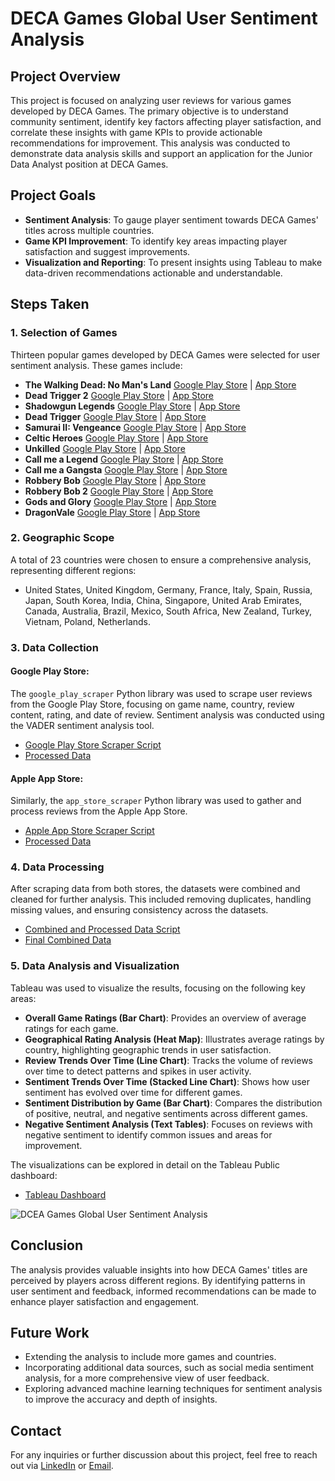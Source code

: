 # DECA Games Global User Sentiment Analysis

## Project Overview

This project is focused on analyzing user reviews for various games developed by DECA Games. The primary objective is to understand community sentiment, identify key factors affecting player satisfaction, and correlate these insights with game KPIs to provide actionable recommendations for improvement. This analysis was conducted to demonstrate data analysis skills and support an application for the Junior Data Analyst position at DECA Games.

## Project Goals

- **Sentiment Analysis**: To gauge player sentiment towards DECA Games' titles across multiple countries.
- **Game KPI Improvement**: To identify key areas impacting player satisfaction and suggest improvements.
- **Visualization and Reporting**: To present insights using Tableau to make data-driven recommendations actionable and understandable.

## Steps Taken

### 1. Selection of Games
Thirteen popular games developed by DECA Games were selected for user sentiment analysis. These games include:

- **The Walking Dead: No Man's Land** [Google Play Store](https://play.google.com/store/apps/details?id=com.nextgames.android.twd) | [App Store](https://apps.apple.com/us/app/the-walking-dead-no-mans-land/id970417047)
- **Dead Trigger 2** [Google Play Store](https://play.google.com/store/apps/details?id=com.madfingergames.deadtrigger2) | [App Store](https://apps.apple.com/us/app/dead-trigger-2-zombie-games/id720063540)
- **Shadowgun Legends** [Google Play Store](https://play.google.com/store/apps/details?id=com.madfingergames.legends) | [App Store](https://apps.apple.com/gb/app/shadowgun-legends-online-fps/id1091251242)
- **Dead Trigger** [Google Play Store](https://play.google.com/store/apps/details?id=com.madfingergames.deadtrigger) | [App Store](https://apps.apple.com/us/app/dead-trigger-survival-shooter/id533079551)
- **Samurai II: Vengeance** [Google Play Store](https://play.google.com/store/apps/details?id=com.madfingergames.SamuraiIIAll) | [App Store](https://apps.apple.com/us/app/samurai-2-vengeance/id392486160)
- **Celtic Heroes** [Google Play Store](https://play.google.com/store/apps/details?id=com.onethumbmobile.celticheroes) | [App Store](https://apps.apple.com/us/app/celtic-heroes-mobile-mmorpg/id431837446)
- **Unkilled** [Google Play Store](https://play.google.com/store/apps/details?id=com.madfingergames.unkilled) | [App Store](https://apps.apple.com/us/app/unkilled-zombie-online-fps/id969488951)
- **Call me a Legend** [Google Play Store](https://play.google.com/store/apps/details?id=com.sixwaves.cml&hl=en&gl=US) | [App Store](https://apps.apple.com/us/app/call-me-a-legend/id1449121741)
- **Call me a Gangsta** [Google Play Store](https://play.google.com/store/apps/details?id=com.empirestudiosinc.cmg&hl=en&gl=US) | [App Store](https://apps.apple.com/us/app/call-me-a-gangsta/id1530493373)
- **Robbery Bob** [Google Play Store](https://play.google.com/store/apps/details?id=com.chillingo.robberybobfree.android.row) | [App Store](https://apps.apple.com/us/app/robbery-bob-king-of-sneak/id503869041)
- **Robbery Bob 2** [Google Play Store](https://play.google.com/store/apps/details?id=com.chillingo.robberybob2.android.gplay) | [App Store](https://apps.apple.com/us/app/robbery-bob-2-comic-thief/id974514406)
- **Gods and Glory** [Google Play Store](https://play.google.com/store/apps/details?id=com.fridaysgames.godsandglory) | [App Store](https://apps.apple.com/us/app/gods-and-glory-war-of-thrones/id1050101469)
- **DragonVale** [Google Play Store](https://play.google.com/store/apps/details?id=com.backflipstudios.android.dragonvale) | [App Store](https://apps.apple.com/us/app/dragonvale/id440045374)



### 2. Geographic Scope
A total of 23 countries were chosen to ensure a comprehensive analysis, representing different regions:

- United States, United Kingdom, Germany, France, Italy, Spain, Russia, Japan, South Korea, India, China, Singapore, United Arab Emirates, Canada, Australia, Brazil, Mexico, South Africa, New Zealand, Turkey, Vietnam, Poland, Netherlands.

### 3. Data Collection
#### Google Play Store:
The `google_play_scraper` Python library was used to scrape user reviews from the Google Play Store, focusing on game name, country, review content, rating, and date of review. Sentiment analysis was conducted using the VADER sentiment analysis tool.
- [Google Play Store Scraper Script](https://github.com/abhivik/DECA-Games-Global-User-Sentiment-Analysis/blob/main/google_store_scrapper.ipynb)
- [Processed Data](https://github.com/abhivik/DECA-Games-Global-User-Sentiment-Analysis/blob/main/google_store_processed.csv)

#### Apple App Store:
Similarly, the `app_store_scraper` Python library was used to gather and process reviews from the Apple App Store.
- [Apple App Store Scraper Script](https://github.com/abhivik/DECA-Games-Global-User-Sentiment-Analysis/blob/main/Apple_Store_scrapper.ipynb)
- [Processed Data](https://github.com/abhivik/DECA-Games-Global-User-Sentiment-Analysis/blob/main/apple_store_processed.csv)

### 4. Data Processing
After scraping data from both stores, the datasets were combined and cleaned for further analysis. This included removing duplicates, handling missing values, and ensuring consistency across the datasets.
- [Combined and Processed Data Script](https://github.com/abhivik/DECA-Games-Global-User-Sentiment-Analysis/blob/main/Combined%20processed.ipynb)
- [Final Combined Data](https://github.com/abhivik/DECA-Games-Global-User-Sentiment-Analysis/blob/main/combined_sentiment_review_data.csv)

### 5. Data Analysis and Visualization
Tableau was used to visualize the results, focusing on the following key areas:

- **Overall Game Ratings (Bar Chart)**: Provides an overview of average ratings for each game.
- **Geographical Rating Analysis (Heat Map)**: Illustrates average ratings by country, highlighting geographic trends in user satisfaction.
- **Review Trends Over Time (Line Chart)**: Tracks the volume of reviews over time to detect patterns and spikes in user activity.
- **Sentiment Trends Over Time (Stacked Line Chart)**: Shows how user sentiment has evolved over time for different games.
- **Sentiment Distribution by Game (Bar Chart)**: Compares the distribution of positive, neutral, and negative sentiments across different games.
- **Negative Sentiment Analysis (Text Tables)**: Focuses on reviews with negative sentiment to identify common issues and areas for improvement.

The visualizations can be explored in detail on the Tableau Public dashboard:
- [Tableau Dashboard](https://public.tableau.com/app/profile/abhivik/viz/DECAGamesGlobalUserSentimentAnalysisDashboard/DCEAGamesGlobalUserSentimentAnalysis?publish=yes)

![DCEA Games Global User Sentiment Analysis](https://github.com/user-attachments/assets/17732799-d49f-4685-abac-70c5f6d3ef14)

## Conclusion
The analysis provides valuable insights into how DECA Games' titles are perceived by players across different regions. By identifying patterns in user sentiment and feedback, informed recommendations can be made to enhance player satisfaction and engagement.

## Future Work
- Extending the analysis to include more games and countries.
- Incorporating additional data sources, such as social media sentiment analysis, for a more comprehensive view of user feedback.
- Exploring advanced machine learning techniques for sentiment analysis to improve the accuracy and depth of insights.

## Contact
For any inquiries or further discussion about this project, feel free to reach out via [LinkedIn](https://www.linkedin.com/in/abhijit-mandape) or [Email](mailto:abhijit.mandape@gmail.com).
